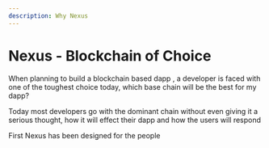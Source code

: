 ```yaml
---
description: Why Nexus
---
```


# Nexus - Blockchain of Choice

When planning to build a blockchain based dapp , a developer is faced with one of the toughest choice today, which base chain will be the best for my dapp?&#x20;

Today most developers go with the dominant chain without even giving it a serious thought, how it will effect their dapp and how the users will respond

First Nexus has been designed for the people&#x20;

